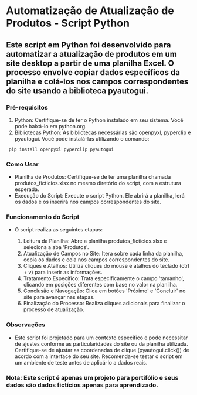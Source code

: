 # Automatização de Atualização de Produtos - Script Python

## Este script em Python foi desenvolvido para automatizar a atualização de produtos em um site desktop a partir de uma planilha Excel. O processo envolve copiar dados específicos da planilha e colá-los nos campos correspondentes do site usando a biblioteca pyautogui.

### Pré-requisitos

 1. Python: Certifique-se de ter o Python instalado em seu sistema. Você pode baixá-lo em python.org.
 2. Bibliotecas Python: As bibliotecas necessárias são openpyxl, pyperclip e pyautogui. Você pode instalá-las utilizando o comando:
    
  ``` pip install openpyxl pyperclip pyautogui```

### Como Usar

 - Planilha de Produtos: Certifique-se de ter uma planilha chamada produtos_ficticios.xlsx no mesmo diretório do script, com a estrutura esperada.
 - Execução do Script: Execute o script Python. Ele abrirá a planilha, lerá os dados e os inserirá nos campos correspondentes do site.

### Funcionamento do Script

- O script realiza as seguintes etapas:

    1. Leitura da Planilha: Abre a planilha produtos_ficticios.xlsx e seleciona a aba 'Produtos'.
    2. Atualização de Campos no Site: Itera sobre cada linha da planilha, copia os dados e cola nos campos correspondentes do site.
    3. Cliques e Atalhos: Utiliza cliques do mouse e atalhos do teclado (ctrl + v) para inserir as informações.
    4. Tratamento Específico: Trata especificamente o campo 'tamanho', clicando em posições diferentes com base no valor na planilha.
    5. Conclusão e Navegação: Clica em botões 'Próximo' e 'Concluir' no site para avançar nas etapas.
    6. Finalização do Processo: Realiza cliques adicionais para finalizar o processo de atualização.

### Observações

- Este script foi projetado para um contexto específico e pode necessitar de ajustes conforme as particularidades do site ou da planilha utilizada.
    Certifique-se de ajustar as coordenadas de clique (pyautogui.click()) de acordo com a interface do seu site.
    Recomenda-se testar o script em um ambiente de teste antes de aplicá-lo a dados reais.

### **Nota: Este script é apenas um projeto para portifólio e seus dados são dados fictícios apenas para aprendizado.**
